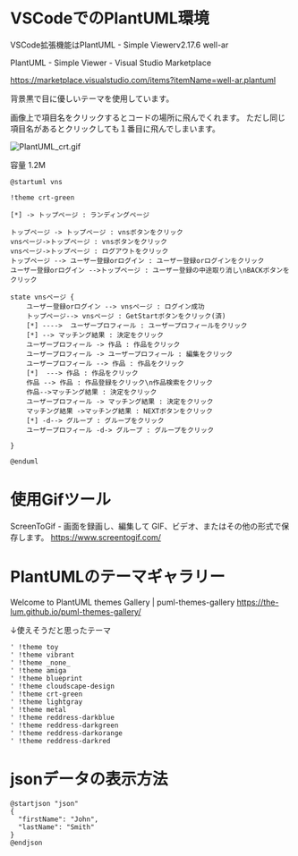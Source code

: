 <!--
title:   VSCodeでの PlantUML開発環境 PlantUML画像からコードへジャンプ 背景色は黒で目に優しいテーマを使用
tags:    PlantUML,VSCode
id:      628aab4021526b46ecdb
private: false
-->
# VSCodeでのPlantUML環境

VSCode拡張機能はPlantUML - Simple Viewerv2.17.6 well-ar

PlantUML - Simple Viewer - Visual Studio Marketplace

https://marketplace.visualstudio.com/items?itemName=well-ar.plantuml

背景黒で目に優しいテーマを使用しています。

画像上で項目名をクリックするとコードの場所に飛んでくれます。
ただし同じ項目名があるとクリックしても１番目に飛んでしまいます。

![PlantUML_crt.gif](https://qiita-image-store.s3.ap-northeast-1.amazonaws.com/0/44761/1abb26f6-e08c-23a2-3354-10f9125c2320.gif)

容量 1.2M

```PlantUML.puml
@startuml vns

!theme crt-green

[*] -> トップページ : ランディングページ

トップページ -> トップページ : vnsボタンをクリック
vnsページ->トップページ : vnsボタンをクリック
vnsページ->トップページ : ログアウトをクリック
トップページ --> ユーザー登録orログイン : ユーザー登録orログインをクリック
ユーザー登録orログイン -->トップページ : ユーザー登録の中途取り消し\nBACKボタンをクリック

state vnsページ {
    ユーザー登録orログイン --> vnsページ : ログイン成功
    トップページ--> vnsページ : GetStartボタンをクリック(済)
    [*] ---->  ユーザープロフィール : ユーザープロフィールをクリック
    [*] --> マッチング結果 : 決定をクリック
    ユーザープロフィール -> 作品 : 作品をクリック
    ユーザープロフィール -> ユーザープロフィール : 編集をクリック
    ユーザープロフィール --> 作品 : 作品をクリック
    [*]  ---> 作品 : 作品をクリック
    作品 --> 作品 : 作品登録をクリック\n作品検索をクリック
    作品-->マッチング結果 : 決定をクリック
    ユーザープロフィール -> マッチング結果 : 決定をクリック
    マッチング結果 ->マッチング結果 : NEXTボタンをクリック
    [*] -d--> グループ : グループをクリック
    ユーザープロフィール -d-> グループ : グループをクリック

}

@enduml

```


# 使用Gifツール

ScreenToGif - 画面を録画し、編集して GIF、ビデオ、またはその他の形式で保存します。
https://www.screentogif.com/



# PlantUMLのテーマギャラリー

Welcome to PlantUML themes Gallery | puml-themes-gallery
https://the-lum.github.io/puml-themes-gallery/

↓使えそうだと思ったテーマ

```
' !theme toy
' !theme vibrant
' !theme _none_
' !theme amiga
' !theme blueprint
' !theme cloudscape-design
' !theme crt-green
' !theme lightgray
' !theme metal
' !theme reddress-darkblue
' !theme reddress-darkgreen
' !theme reddress-darkorange
' !theme reddress-darkred

```



# jsonデータの表示方法

```
@startjson "json"
{
  "firstName": "John",
  "lastName": "Smith"
}
@endjson

```
